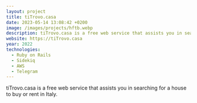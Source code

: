 ```yaml
---
layout: project
title: tiTrovo.casa
date: 2023-05-14 13:08:42 +0200
image: /images/projects/hftb.webp
description: tiTrovo.casa is a free web service that assists you in searching for a house to buy or rent in Italy.
website: https://tiTrovo.casa
year: 2022
technologies:
  - Ruby on Rails
  - Sidekiq
  - AWS
  - Telegram
---
```


tiTrovo.casa is a free web service that assists you in searching for a house to buy or rent in Italy.
